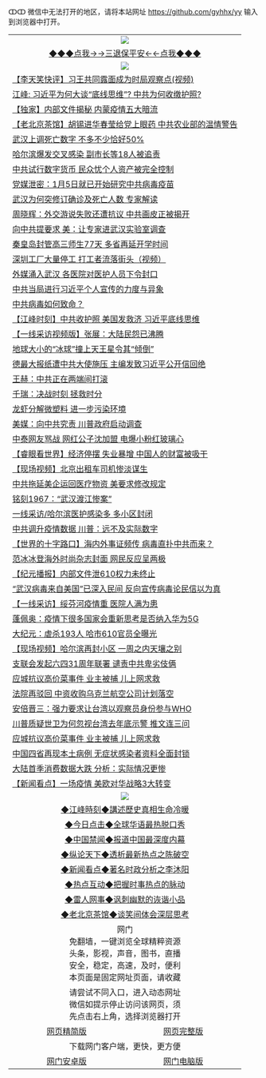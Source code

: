 ↀↀ 微信中无法打开的地区，请将本站网址 https://github.com/gyhhx/yy 输入到浏览器中打开。 

 <table>
  <tr>
    <td colspan="2" align=center><img src="https://github.com/gyhhx/image-upload/blob/master/3t%20(1).jpg"></td>
 </tr>
 <tr><td colspan="2" align="center"><a href="https://xfine.casa/oo.aspx?name=ogQuit&key=exgxucyqmkwgvwch&from=yy">◆◆◆点我→→三退保平安←←点我◆◆◆</a></td></tr>
  <tr>
    <td colspan="2" align=center><img src="https://cdn.jsdelivr.net/gh/gyoupiodf/im1/%E7%BD%91%E9%97%A8%E6%96%B0%E9%97%BB1.jpg"></td>
 </tr>
<tr><td colspan="2" align="left"><a href="https://xfine.casa/?name=c1158397&key=exgxucyqmkwgvwch&from=yy">【李天笑快评】习王共同露面成为时局观察点(视频)</a></td></tr>
<tr><td colspan="2" align="left"><a href="https://xfine.casa/?name=c1158485&key=exgxucyqmkwgvwch&from=yy">江峰: 习近平为何大谈“底线思维”? 中共为何收缴护照?</a></td></tr>
<tr><td colspan="2" align="left"><a href="https://xfine.casa/?name=c1158471&key=exgxucyqmkwgvwch&from=yy">【独家】内部文件揭秘 内蒙疫情五大暗流</a></td></tr>
<tr><td colspan="2" align="left"><a href="https://xfine.casa/?name=c1158449&key=exgxucyqmkwgvwch&from=yy">【老北京茶馆】胡锡进华春莹给党上眼药 中共农业部的温情警告</a></td></tr>
<tr><td colspan="2" align="left"><a href="https://xfine.casa/?name=c1158448&key=exgxucyqmkwgvwch&from=yy">武汉上调死亡数字 不多不少恰好50%</a></td></tr>
<tr><td colspan="2" align="left"><a href="https://xfine.casa/?name=c1158470&key=exgxucyqmkwgvwch&from=yy">哈尔滨爆发交叉感染 副市长等18人被追责</a></td></tr>
<tr><td colspan="2" align="left"><a href="https://xfine.casa/?name=c1158447&key=exgxucyqmkwgvwch&from=yy">中共试行数字货币 民众忧个人资产被完全控制</a></td></tr>
<tr><td colspan="2" align="left"><a href="https://xfine.casa/?name=c1158394&key=exgxucyqmkwgvwch&from=yy">党媒泄密：1月5日就已开始研究中共病毒疫苗</a></td></tr>
<tr><td colspan="2" align="left"><a href="https://xfine.casa/?name=c1158455&key=exgxucyqmkwgvwch&from=yy">武汉为何突修订确诊及死亡人数 专家解读</a></td></tr>
<tr><td colspan="2" align="left"><a href="https://xfine.casa/?name=c1158484&key=exgxucyqmkwgvwch&from=yy">周晓辉：外交游说失败还遭抗议 中共画皮正被揭开</a></td></tr>
<tr><td colspan="2" align="left"><a href="https://xfine.casa/?name=c1158443&key=exgxucyqmkwgvwch&from=yy">向中共提要求 美：让专家进武汉实验室调查</a></td></tr>
<tr><td colspan="2" align="left"><a href="https://xfine.casa/?name=c1158445&key=exgxucyqmkwgvwch&from=yy">秦皇岛封管高三师生77天 多省再延开学时间</a></td></tr>
<tr><td colspan="2" align="left"><a href="https://xfine.casa/?name=c1158418&key=exgxucyqmkwgvwch&from=yy">深圳工厂大量停工  打工者流落街头（视频）</a></td></tr>
<tr><td colspan="2" align="left"><a href="https://xfine.casa/?name=c1158479&key=exgxucyqmkwgvwch&from=yy">外媒涌入武汉 各医院对医护人员下令封口</a></td></tr>
<tr><td colspan="2" align="left"><a href="https://xfine.casa/?name=c1158503&key=exgxucyqmkwgvwch&from=yy">中共当局进行习近平个人宣传的力度与异象</a></td></tr>
<tr><td colspan="2" align="left"><a href="https://xfine.casa/?name=c1158466&key=exgxucyqmkwgvwch&from=yy">中共病毒如何致命？</a></td></tr>
<tr><td colspan="2" align="left"><a href="https://xfine.casa/?name=c1158451&key=exgxucyqmkwgvwch&from=yy">【江峰时刻】中共收护照 美国发救济 习近平底线思维</a></td></tr>
<tr><td colspan="2" align="left"><a href="https://xfine.casa/?name=c1158475&key=exgxucyqmkwgvwch&from=yy">【一线采访视频版】张展：大陆民怨已沸腾</a></td></tr>
<tr><td colspan="2" align="left"><a href="https://xfine.casa/?name=c1158467&key=exgxucyqmkwgvwch&from=yy">地球大小的“冰球”撞上天王星令其“倾倒”</a></td></tr>
<tr><td colspan="2" align="left"><a href="https://xfine.casa/?name=c1158456&key=exgxucyqmkwgvwch&from=yy">德最大报纸遭中共大使施压 主编发致习近平公开信回绝</a></td></tr>
<tr><td colspan="2" align="left"><a href="https://xfine.casa/?name=c1158417&key=exgxucyqmkwgvwch&from=yy">王赫：中共正在两端间打滚</a></td></tr>
<tr><td colspan="2" align="left"><a href="https://xfine.casa/?name=c1158396&key=exgxucyqmkwgvwch&from=yy">千瑞：决战时刻 拯救时分</a></td></tr>
<tr><td colspan="2" align="left"><a href="https://xfine.casa/?name=c1158468&key=exgxucyqmkwgvwch&from=yy">龙虾分解微塑料 进一步污染环境</a></td></tr>
<tr><td colspan="2" align="left"><a href="https://xfine.casa/?name=c1158480&key=exgxucyqmkwgvwch&from=yy">美媒：向中共究责 川普政府启动调查</a></td></tr>
<tr><td colspan="2" align="left"><a href="https://xfine.casa/?name=c1158395&key=exgxucyqmkwgvwch&from=yy">中泰网友骂战 网红公子沈加盟  电爆小粉红玻璃心</a></td></tr>
<tr><td colspan="2" align="left"><a href="https://xfine.casa/?name=c1158450&key=exgxucyqmkwgvwch&from=yy">【睿眼看世界】经济停摆 失业暴增 中国人的财富被吸干</a></td></tr>
<tr><td colspan="2" align="left"><a href="https://xfine.casa/?name=c1158481&key=exgxucyqmkwgvwch&from=yy">【现场视频】北京出租车司机惨淡谋生</a></td></tr>
<tr><td colspan="2" align="left"><a href="https://xfine.casa/?name=c1158483&key=exgxucyqmkwgvwch&from=yy">中共拖延美企运回医疗物资 美要求修改规定</a></td></tr>
<tr><td colspan="2" align="left"><a href="https://xfine.casa/?name=c1158446&key=exgxucyqmkwgvwch&from=yy">铭刻1967：“武汉渡江惨案”</a></td></tr>
<tr><td colspan="2" align="left"><a href="https://xfine.casa/?name=c1158441&key=exgxucyqmkwgvwch&from=yy">一线采访/哈尔滨医护感染多 多小区封闭</a></td></tr>
<tr><td colspan="2" align="left"><a href="https://xfine.casa/?name=c1158442&key=exgxucyqmkwgvwch&from=yy">中共调升疫情数据 川普：远不及实际数字</a></td></tr>
<tr><td colspan="2" align="left"><a href="https://xfine.casa/?name=c1158422&key=exgxucyqmkwgvwch&from=yy">【世界的十字路口】海内外事证频传 病毒直扑中共而来？</a></td></tr>
<tr><td colspan="2" align="left"><a href="https://xfine.casa/?name=c1158474&key=exgxucyqmkwgvwch&from=yy">范冰冰登海外时尚杂志封面 网民反应呈两极​</a></td></tr>
<tr><td colspan="2" align="left"><a href="https://xfine.casa/?name=c1158393&key=exgxucyqmkwgvwch&from=yy">【纪元播报】内部文件泄610权力未终止</a></td></tr>
<tr><td colspan="2" align="left"><a href="https://xfine.casa/?name=c1158511&key=exgxucyqmkwgvwch&from=yy">“武汉病毒来自美国”已深入民间 反向宣传病毒论民信以为真</a></td></tr>
<tr><td colspan="2" align="left"><a href="https://xfine.casa/?name=c1158444&key=exgxucyqmkwgvwch&from=yy">【一线采访】绥芬河疫情重 医院人满为患</a></td></tr>
<tr><td colspan="2" align="left"><a href="https://xfine.casa/?name=c1158427&key=exgxucyqmkwgvwch&from=yy">蓬佩奥：疫情下很多国家会重新思考是否纳入华为5G</a></td></tr>
<tr><td colspan="2" align="left"><a href="https://xfine.casa/?name=c1158440&key=exgxucyqmkwgvwch&from=yy">大纪元：虐杀193人 哈市610官员全曝光</a></td></tr>
<tr><td colspan="2" align="left"><a href="https://xfine.casa/?name=c1158477&key=exgxucyqmkwgvwch&from=yy">【现场视频】哈尔滨再封小区 一周之内天壤之别</a></td></tr>
<tr><td colspan="2" align="left"><a href="https://xfine.casa/?name=c1158482&key=exgxucyqmkwgvwch&from=yy">支联会发起六四31周年联署 谴责中共卑劣伎俩</a></td></tr>
<tr><td colspan="2" align="left"><a href="https://xfine.casa/?name=c1158457&key=exgxucyqmkwgvwch&from=yy">应城抗议高价菜事件 业主被捕 儿上网求救</a></td></tr>
<tr><td colspan="2" align="left"><a href="https://xfine.casa/?name=c1158391&key=exgxucyqmkwgvwch&from=yy">法院再驳回 中资收购乌克兰航空公司计划落空</a></td></tr>
<tr><td colspan="2" align="left"><a href="https://xfine.casa/?name=c1158426&key=exgxucyqmkwgvwch&from=yy">安倍晋三：强力要求让台湾以观察员身份参与WHO</a></td></tr>
<tr><td colspan="2" align="left"><a href="https://xfine.casa/?name=c1158425&key=exgxucyqmkwgvwch&from=yy">川普质疑世卫为何忽视台湾去年底示警 推文连三问</a></td></tr>
<tr><td colspan="2" align="left"><a href="https://xfine.casa/?name=c1158432&key=exgxucyqmkwgvwch&from=yy">应城抗议高价菜事件 业主被捕 儿上网求救</a></td></tr>
<tr><td colspan="2" align="left"><a href="https://xfine.casa/?name=c1158506&key=exgxucyqmkwgvwch&from=yy">中国四省再现本土病例 无症状感染者资料全面封锁</a></td></tr>
<tr><td colspan="2" align="left"><a href="https://xfine.casa/?name=c1158434&key=exgxucyqmkwgvwch&from=yy">大陆首季消费数据大跌 分析：实际情况更惨</a></td></tr>
<tr><td colspan="2" align="left"><a href="https://xfine.casa/?name=c1158476&key=exgxucyqmkwgvwch&from=yy">【新闻看点】一场疫情 美欧对华战略3大转变</a></td></tr>
 <tr>
   <td colspan="2" align=center><img src="https://cdn.jsdelivr.net/gh/gyoupiodf/im1/jf-1.jpg"></td>
  </tr>
   <tr>
   <td colspan="2" align=center> 
<a href="https://xfine.casa/oo.aspx?name=c922850&key=exgxucyqmkwgvwch&from=yy&tag=9877">◆江峰時刻◆講述歷史真相生命冷暖</a><br/>
    </td>
  </tr>
   <tr>
   <td colspan="2" align=center> 
<a href="https://xfine.casa/oo.aspx?name=c816850&key=exgxucyqmkwgvwch&from=yy&tag=9877">◆今日点击◆全球华语最热脱口秀</a><br/>
    </td>
  </tr>
  <tr>
  <td colspan="2" align=center>
<a href="https://xfine.casa/oo.aspx?name=c816860&key=exgxucyqmkwgvwch&from=yy&tag=99733110">◆中国禁闻◆报道中国最深度内幕</a><br/>
   </tr>
  <tr>
     <td colspan="2" align=center>
<a href="https://xfine.casa/oo.aspx?name=c816855&key=exgxucyqmkwgvwch&from=yy&tag=997110">◆纵论天下◆透析最新热点之陈破空</a><br/>
   </tr>
   <tr>
      <td colspan="2" align=center>
<a href="https://xfine.casa/oo.aspx?name=c838308&key=exgxucyqmkwgvwch&from=yy&tag=9973110">◆新闻看点◆著名时政分析之李沐阳</a><br/>
   </tr>
   <tr>
     <td colspan="2" align=center>
<a href="https://xfine.casa/oo.aspx?name=c816852&key=exgxucyqmkwgvwch&from=yy&tag=9733110">◆热点互动◆把握时事热点的脉动</a><br/>
   </tr>
   <tr>
      <td colspan="2" align=center>
<a href="https://xfine.casa/oo.aspx?name=c816694&key=exgxucyqmkwgvwch&from=yy&tag=93310">◆雷人网事◆讽刺幽默的诙谐小品</a><br/>
   </tr>
   <tr>
    <td colspan="2" align=center>
<a href="https://xfine.casa/oo.aspx?name=c816650&key=exgxucyqmkwgvwch&from=yy&tag=9973110">◆老北京茶馆◆谈笑间体会深层思考</a><br/>
   </tr>
<tr>
    <td colspan="2" align="center">网门<br/>免翻墙，一键浏览全球精粹资源<br/>头条，影视，声音，图书，直播<br/>安全，稳定，高速，及时，便利<br/>本页面是固定网址页面，请收藏</td>
  <tr>
  <tr>
    <td colspan="2" align="center">请尝试不同入口，进入动态网址<br/>微信如提示停止访问该网页，须<br/>先点击右上角，选择浏览器打开</td>
  <tr>  
  <tr>
    <td align="center"><a href="https://gitcdn.xyz/repo/otiny/up/master/show002.htm">网页精简版</a></td>
    <td align="center"><a href="https://gitcdn.xyz/repo/otiny/up/master/show001.htm">网页完整版</a></td>
  </tr>
  <tr>
    <td colspan="2" align="center">下载网门客户端，更快，更方便</td>
  <tr>
  <tr>
    <td align="center"><a href="https://raw.githubusercontent.com/opipe/up/master/oGatea.apk">网门安卓版</a></td>
    <td align="center"><a href="https://raw.githubusercontent.com/opipe/up/master/oGate.zip">网门电脑版</a></td>
  </tr>

</table>
